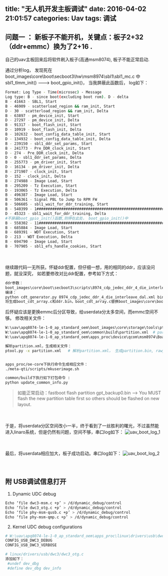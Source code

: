 title: "无人机开发主板调试"
date: 2016-04-02 21:01:57
categories: Uav
tags: 调试
---


## 问题一 ： 新板子不能开机，关键点：板子2+32（ddr+emmc）换为了2+16 .

自己的uav主板回来后将软件刷入板子(高通msm8074), 板子不能正常启动.

通过分析log， 发现死在boot_images\core\boot\secboot3\hw\msm8974\sbl1\sbl1_mc.c 中 sbl1_tlmm_init() ---> boot_gpio_init()， 当我屏蔽此函数后， log如下：  
```bash 
Format: Log Type - Time(microsec) - Message 
Log type: B - since boot(excluding boot rom). D - delta 
B - 41663 - SBL1, Start 
B - 46909 - scatterload_region && ram_init, Start 
D - 30 - scatterload_region && ram_init, Delta 
B - 63897 - pm_device_init, Start 
D - 27297 - pm_device_init, Delta 
B - 91317 - boot_flash_init, Start 
D - 10919 - boot_flash_init, Delta 
B - 102632 - boot_config_data_table_init, Start 
D - 134932 - boot_config_data_table_init, Delta 
B - 239150 - sbl1_ddr_set_params, Start 
B - 241773 - Pre_DDR_clock_init, Start 
D - 274 - Pre_DDR_clock_init, Delta 
D - 0 - sbl1_ddr_set_params, Delta 
B - 255773 - pm_driver_init, Start 
D - 16134 - pm_driver_init, Delta 
B - 271907 - clock_init, Start 
D - 152 - clock_init, Delta 
B - 274988 - Image Load, Start 
B - 295209 - Tz Execution, Start 
D - 193065 - Tz Execution, Delta 
B - 496387 - Image Load, Start 
B - 506361 - Signal PBL to Jump to RPM FW 
B - 506605 - sbl1_wait_for_ddr_training, Start   
B - 540399 - 1######################################################### 
D - 45323 - sbl1_wait_for_ddr_training, Delta 
#不屏蔽boot_gpio_init()函数,则停在此处， boot_gpio_init()中
B - 558302 - 11#########################################################   
B - 685884 - Image Load, Start 
B - 689391 - WDT Execution, Start 
D - 213 - WDT Execution, Delta 
B - 694790 - Image Load, Start 
B - 707905 - sbl1_efs_handle_cookies, Start 
```
　
<!--more-->
继续跟代码一无所获。怀疑ddr配置，但仔细一想，用的相同的ddr，应该没问题，就没深究， 如若要修改对比ddr配置，参考如下方式：
```bash
ddr参数：
boot_images\core\boot\secboot3\scripts\8974_cdp_jedec_ddr_4_die_interleave_dal.xml   ---> DDR 参数配置文件（对比ddr数据手册），
编译：
python cdt_generator.py 8974_cdp_jedec_ddr_4_die_interleave_dal.xml binfile.bin
将生成boot_cdt_array.c和ddr.bin，boot_cdt_array.c替换boot_images\core\boot\secboot3\hw\msm8974\boot_cdt_array.c,然后重新make boot
```

后怀疑应该是更换emmc后分区导致，给userdata分太多空间，而emmc空间不够。
修改相关文件：
```bash
W:\uav\apq8074-le-1-0_ap_standard_oem\boot_images\core\storage\tools\ptool\ptool.py #  python script to create GPT partition table 
W:\uav\apq8074-le-1-0_ap_standard_oem\common\build\partition.xml  # partition table information 
W:\uav\apq8074-le-1-0_ap_standard_oem\apps_proc\device\qcom\msm8974\BoardConfig.mk #  file system image size for android 

解析partition.xml，生成相关文件：
ptool.py -x partition.xml   # 解析partition.xml， 生成partition.bin, rawprogram.xml等文件


apps_proc/oe-core下执行命令生成相应文件：
./meta-qti/scripts/mkuserimage.sh 

common/build下执行如下打包命令 :
python update_common_info.py 
```
> 如能正常启动：fastboot flash partition gpt_backup0.bin --> You MUST flash the new partition table first so others should be flashed on new layout. 　　



　

于是，将userdata分区空间改小一半，终于看到了一丝胜利的曙光，不过虽然能进入linaro系统，但是仍然有问题，空间不够，串口log如下：
![uav_boot_log_1](https://github.com/huaqianlee/blog-file/image/uav_boot_small.png)

　　



最后，将userdata相应加大，板子成功启动。串口log如下： 
![uav_boot_log_2](https://github.com/huaqianlee/blog-file/image/uav_boot_ok.png)


　
## 附 USB调试信息打开
1. Dynamic UDC debug 
```bash
Echo ‘file dwc3-msm.c +p’ > /d/dynamic_debug/control 
Echo ‘file dwc3_otg.c +p’ > /d/dynamic_debug/control 
Echo ‘file phy-msm-qusb.c +p’ > /d/dynamic_debug/control 
Echo ‘file phy-msm-qmp.c +p’ > /d/dynamic_debug/control 
```

2. Kernel UDC debug configurations 

```bash 
# W:\uav\apq8074-le-1-0_ap_standard_oem\apps_proc\linux\drivers\usb\dwc3\Makefile
CONFIG_USB_DWC3_DEBUG 
CONFIG_USB_DWC3_VERBOSE

# linux/drivers/usb/dwc3/dwc3_otg.c
添加如下：
 #undef dev_dbg 
 #define dev_dbg dev_info  
```
